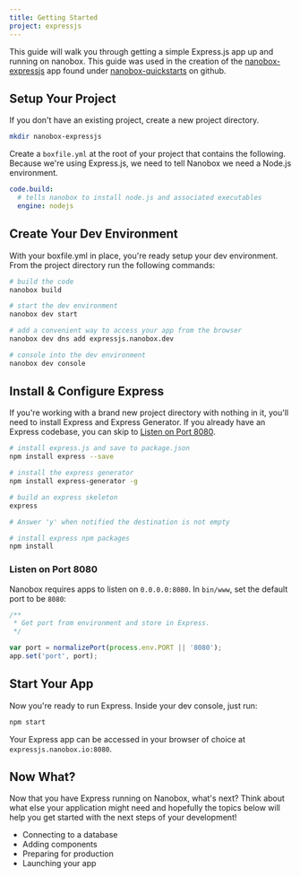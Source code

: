 ```yaml
---
title: Getting Started
project: expressjs
---
```


This guide will walk you through getting a simple Express.js app up and running on nanobox. This guide was used in the creation of the [nanobox-expressjs](https://github.com/nanobox-quickstarts/nanobox-expressjs) app found under [nanobox-quickstarts](https://github.com/nanobox-quickstarts) on github.

## Setup Your Project

If you don't have an existing project, create a new project directory.

```bash
mkdir nanobox-expressjs
```

Create a `boxfile.yml` at the root of your project that contains the following. Because we're using Express.js, we need to tell Nanobox we need a Node.js environment.

```yaml
code.build:
  # tells nanobox to install node.js and associated executables
  engine: nodejs
```

## Create Your Dev Environment
With your boxfile.yml in place, you're ready setup your dev environment. From the project directory run the following commands:

```bash
# build the code
nanobox build

# start the dev environment
nanobox dev start

# add a convenient way to access your app from the browser
nanobox dev dns add expressjs.nanobox.dev

# console into the dev environment
nanobox dev console
```

## Install & Configure Express
If you're working with a brand new project directory with nothing in it, you'll need to install Express and Express Generator. If you already have an Express codebase, you can skip to [Listen on Port 8080](#listen-on-port-8080).

```bash
# install express.js and save to package.json
npm install express --save

# install the express generator
npm install express-generator -g

# build an express skeleton
express

# Answer 'y' when notified the destination is not empty

# install express npm packages
npm install
```

### Listen on Port 8080
Nanobox requires apps to listen on `0.0.0.0:8080`. In `bin/www`, set the default port to be `8080`:

```js
/**
 * Get port from environment and store in Express.
 */

var port = normalizePort(process.env.PORT || '8080');
app.set('port', port);
```

## Start Your App
Now you're ready to run Express. Inside your dev console, just run:

```bash
npm start
```

Your Express app can be accessed in your browser of choice at `expressjs.nanobox.io:8080`.

## Now What?
Now that you have Express running on Nanobox, what's next? Think about what else your application might need and hopefully the topics below will help you get started with the next steps of your development!

* Connecting to a database
* Adding components
* Preparing for production
* Launching your app
